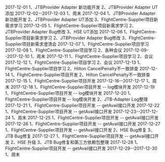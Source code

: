 2017-12-01
1、JTBProvider Adapter 新功能开发
2、JTBProvider Adapter UT添加
2017-12-02--2017-12-03
1、周末
2017-12-04
1、JTBProvider Adapter 新功能开发
2、JTBProvider Adapter UT添加
3、FlightCentre-Supplier项目新需求学习
2017-12-05
1、FlightCentre-Supplier项目新需求学习
2、JTBProvider Adapter Bug修改
3、HSE UT添加
2017-12-06
1、FlightCentre-Supplier项目新需求学习
2、JTBProvider Adapter Bug修改
3、FlightCentre-Supplier项目新需求澄清会
2017-12-07
1、FlightCentre-Supplier项目学习
2017-12-08
1、FlightCentre-Supplier项目学习
2、各种会议
2017-12-09--2017-12-10
1、周末
2017-12-11
1、FlightCentre-Supplier项目学习
2、会议
2017-12-12
1、FlightCentre-Supplier项目学习
2、会议
2017-12-13
1、FlightCentre-Supplier项目学习
2、Hilton CancelPenalty不一致排查
2017-12-14
1、FlightCentre-Supplier项目开发
2、Hilton CancelPenalty不一致排查
2017-12-15
1、FlightCentre-Supplier项目开发
2017-12-16--2017-12-17
1、周末
2017-12-18
1、FlightCentre-Supplier项目开发 -- log模块开发
2017-12-19
1、FlightCentre-Supplier项目开发 -- log模块开发
2017-12-20
1、FlightCentre-Supplier项目开发 -- log模块开发
2、JTB-Adapter Log整理
2017-12-21
1、FlightCentre-Supplier项目开发 -- getAvail接口开发
2017-12-22
1、FlightCentre-Supplier项目开发 -- getAvail接口开发
2017-12-23--2017-12-24
1、周末
2017-12-25
1、FlightCentre-Supplier项目开发 -- getAvail接口开发
2017-12-26
1、FlightCentre-Supplier项目开发 -- getAvail接口开发
2017-12-27
1、FlightCentre-Supplier项目开发 -- getAvail接口开发
2、HSE Bug修复
3、JTB Bug修复
2017-12-27
1、FlightCentre-Supplier项目开发 -- getAvail接口开发
2、HSE 升级
3、JTB Bug修复和第三方依赖包整理
2017-12-28
1、FlightCentre-Supplier项目开发 -- getAvail接口开发
2017-12-29--2017-12-30
1、周末
